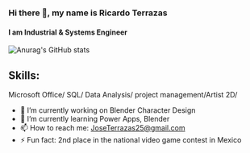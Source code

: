 ### Hi there 👋, my name is Ricardo Terrazas
#### I am Industrial & Systems Engineer
![Anurag's GitHub stats](https://github-readme-stats.vercel.app/api?username=amadeuslight&show_icons=true&theme=radical)


## Skills: 
Microsoft Office/ SQL/ Data Analysis/ project management/Artist 2D/ 

- 🔭 I’m currently working on Blender Character Design 
- 🌱 I’m currently learning Power Apps, Blender 
- 📫 How to reach me: JoseTerrazas25@gmail.com 
- ⚡ Fun fact: 2nd place in the national video game contest in Mexico 




